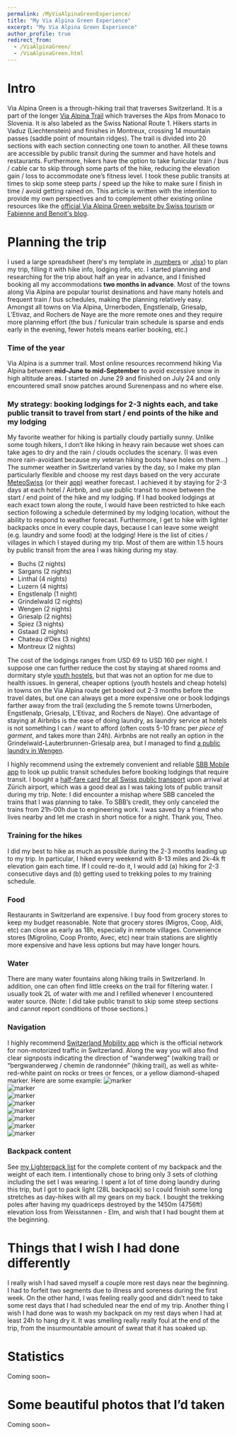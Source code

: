 ```yaml
---
permalink: /MyViaAlpinaGreenExperience/
title: "My Via Alpina Green Experience"
excerpt: "My Via Alpina Green Experience"
author_profile: true
redirect_from: 
  - /ViaAlpinaGreen/
  - /ViaAlpinaGreen.html
---
```



# Intro
Via Alpina Green is a through-hiking trail that traverses Switzerland. It is a part of the longer [Via Alpina Trail](http://www.via-alpina.org/en/) which traverses the Alps from Monaco to Slovenia. It is also labeled as the Swiss National Route 1. Hikers starts in Vaduz (Liechtenstein) and finishes in Montreux, crossing 14 mountain passes (saddle point of mountain ridges). The trail is divided into 20 sections with each section connecting one town to another. All these towns are accessible by public transit during the summer and have hotels and restaurants. Furthermore, hikers have the option to take funicular train / bus / cable car to skip through some parts of the hike, reducing the elevation gain / loss to accommodate one’s fitness level. I took these public transits at times to skip some steep parts / speed up the hike to make sure I finish in time / avoid getting rained on. This article is written with the intention to provide my own perspectives and to complement other existing online resources like the [official Via Alpina Green website by Swiss tourism](https://www.myswitzerland.com/en-us/experiences/summer-autumn/hiking/via-alpina/) or [Fabienne and Benoit's blog](https://www.novo-monde.com/en/backpacking-switzerland/via-alpina-hike/).

# Planning the trip
I used a large spreadsheet (here's my template in [.numbers](/files/ViaAlpinaGreen.numbers) or [.xlsx](/files/ViaAlpinaGreen.xlsx)) to plan my trip, filling it with hike info, lodging info, etc. I started planning and researching for the trip about half an year in advance, and I finished booking all my accommodations **two months in advance**. Most of the towns along Via Alpina are popular tourist desinations and have many hotels and frequent train / bus schedules, making the planning relatively easy. Amongst all towns on Via Alpina, Urnerboden, Engstlenalp, Griesalp, L’Etivaz, and Rochers de Naye are the more remote ones and they require more planning effort (the bus / funicular train schedule is sparse and ends early in the evening, fewer hotels means earlier booking, etc.) 

### Time of the year
Via Alpina is a summer trail. Most online resources recommend hiking Via Alpina between **mid-June to mid-September** to avoid excessive snow in high altitude areas. I started on June 29 and finished on July 24 and only encountered small snow patches around Surenenpass and no where else. 

### My strategy: booking lodgings for 2-3 nights each, and take public transit to travel from start / end points of the hike and my lodging
My favorite weather for hiking is partially cloudy partially sunny. Unlike some tough hikers, I don’t like hiking in heavy rain because wet shoes can take ages to dry and the rain / clouds occludes the scenary. (I was even more rain-avoidant because my veteran hiking boots have holes on them...) The summer weather in Switzerland varies by the day, so I make my plan particularly flexible and choose my rest days based on the very accurate [MeteoSwiss](https://www.meteoswiss.admin.ch/#tab=forecast-map) (or their [app](https://apps.apple.com/app/id589772015)) weather forecast. I achieved it by staying for 2-3 days at each hotel / Airbnb, and use public transit to move between the start / end point of the hike and my lodging. If I had booked lodgings at each exact town along the route, I would have been restricted to hike each section following a schedule determined by my lodging location, without the ability to respond to weather forecast. Furthermore, I get to hike with lighter backpacks once in every couple days, because I can leave some weight (e.g. laundry and some food) at the lodging! Here is the list of cities / villages in which I stayed during my trip. Most of them are within 1.5 hours by public transit from the area I was hiking during my stay. 

* Buchs (2 nights)
* Sargans (2 nights)
* Linthal (4 nights)
* Luzern (4 nights)
* Engstlenalp (1 night)
* Grindelwald (2 nights)
* Wengen (2 nights) 
* Griesalp (2 nights)
* Spiez (3 nights)
* Gstaad (2 nights)
* Chateau d’Oex (3 nights)
* Montreux (2 nights)

The cost of the lodgings ranges from USD 69 to USD 160 per night. I suppose one can further reduce the cost by staying at shared rooms and dormitary style [youth hostels](https://www.youthhostel.ch/en/hostels/), but that was not an option for me due to health issues. In general, cheaper options (youth hostels and cheap hotels) in towns on the Via Alpina route get booked out 2-3 months before the travel dates, but one can always get a more expensive one or book lodgings farther away from the trail (excluding the 5 remote towns Urnerboden, Engstlenalp, Griesalp, L’Etivaz, and Rochers de Naye). One advantage of staying at Airbnbs is the ease of doing laundry, as laundry service at hotels is not something I can / want to afford (often costs 5-10 franc per *piece of garment*, and takes more than 24h). Airbnbs are not really an option in the Grindelwald-Lauterbrunnen-Griesalp area, but I managed to find [a public laundry in Wengen](https://maps.app.goo.gl/QqtAKrqsjQBAjgNT6?g_st=ic).

I highly recommend using the extremely convenient and reliable [SBB Mobile app](https://apps.apple.com/app/id294855237) to look up public transit schedules before booking lodgings that require transit. I bought a [half-fare card for all Swiss public transport](https://www.swiss-pass.ch/swiss-half-fare-card/) upon arrival at Zürich airport, which was a good deal as I was taking lots of public transit during my trip. Note: I did encounter a mishap where SBB canceled the trains that I was planning to take. To SBB’s credit, they only canceled the trains from 21h-00h due to engineering work. I was saved by a friend who lives nearby and let me crash in short notice for a night. Thank you, Theo.

### Training for the hikes
I did my best to hike as much as possible during the 2-3 months leading up to my trip. In particular, I hiked every weekend with 8-13 miles and 2k-4k ft elevation gain each time. If I could re-do it, I would add (a) hiking for 2-3 consecutive days and (b) getting used to trekking poles to my training schedule. 

### Food
Restaurants in Switzerland are expensive. I buy food from grocery stores to keep my budget reasonable. Note that grocery stores (Migros, Coop, Aldi, etc) can close as early as 18h, especially in remote villages. Convenience stores (Migrolino, Coop Pronto, Avec, etc) near train stations are slightly more expensive and have less options but may have longer hours.

### Water
There are many water fountains along hiking trails in Switzerland. In addition, one can often find little creeks on the trail for filtering water. I usually took 2L of water with me and I refilled whenever I encountered water source. (Note: I did take public transit to skip some steep sections and cannot report conditions of those sections.)

### Navigation
I highly recommend [Switzerland Mobility app](https://apps.apple.com/app/id527194959) which is the official network for non-motorized traffic in Switzerland. Along the way you will also find clear signposts indicating the direction of “wanderweg” (walking trail) or “bergwanderweg / chemin de randonnée” (hiking trail), as well as white-red-white paint on rocks or trees or fences, or a yellow diamond-shaped marker. Here are some example:
![marker](/images/MyViaAlpinaExperience/marker1.JPG)  
![marker](/images/MyViaAlpinaExperience/marker2.JPG)  
![marker](/images/MyViaAlpinaExperience/marker3.JPG)  
![marker](/images/MyViaAlpinaExperience/marker4.JPG)  
![marker](/images/MyViaAlpinaExperience/marker5.JPG)  
![marker](/images/MyViaAlpinaExperience/marker6.JPG)  
![marker](/images/MyViaAlpinaExperience/marker7.JPG)  
![marker](/images/MyViaAlpinaExperience/marker8.JPG)  

### Backpack content
See [my Lighterpack list](https://lighterpack.com/r/90onsm) for the complete content of my backpack and the weight of each item. I intentionally chose to bring only 3 sets of clothing including the set I was wearing. I spent a lot of time doing laundry during this trip, but I got to pack light (28L backpack) so I could finish some long stretches as day-hikes with all my gears on my back. I bought the trekking poles after having my quadriceps destroyed by the 1450m (4756ft) elevation loss from Weisstannen - Elm, and wish that I had bought them at the beginning.  

# Things that I wish I had done differently
I really wish I had saved myself a couple more rest days near the beginning. I had to forfeit two segments due to illness and soreness during the first week. On the other hand, I was feeling really good and didn’t need to take some rest days that I had scheduled near the end of my trip. Another thing I wish I had done was to wash my backpack on my rest days when I had at least 24h to hang dry it. It was smelling really really foul at the end of the trip, from the insurmountable amount of sweat that it has soaked up.

# Statistics
Coming soon~

# Some beautiful photos that I’d taken
Coming soon~

